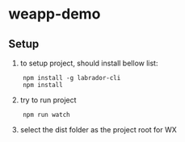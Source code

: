 # weapp-demo
## Setup
1. to setup project, should install bellow list:
```
	npm install -g labrador-cli
	npm install
```
2. try to run project
```
	npm run watch
```
3. select the dist folder as the project root for WX